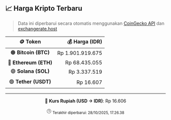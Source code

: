 

<!-- HARGA_KRIPTO -->
## 📈 Harga Kripto Terbaru

> Data ini diperbarui secara otomatis menggunakan [CoinGecko API](https://www.coingecko.com/) dan [exchangerate.host](https://exchangerate.host/)

<div align="center">

| 🪙 Token | 💰 Harga (IDR) |
|:------:|---------------:|
| 🟠 **Bitcoin (BTC)**   | Rp 1.901.919.675 |
| 🔵 **Ethereum (ETH)**  | Rp 68.435.055 |
| 🟣 **Solana (SOL)**    | Rp 3.337.519 |
| 🟢 **Tether (USDT)**   | Rp 16.607 |

---

💱 **Kurs Rupiah (USD → IDR)**: Rp 16.606

🕒 <sub>Terakhir diperbarui: 28/10/2025, 17.26.38</sub>

</div>
<!-- /HARGA_KRIPTO -->